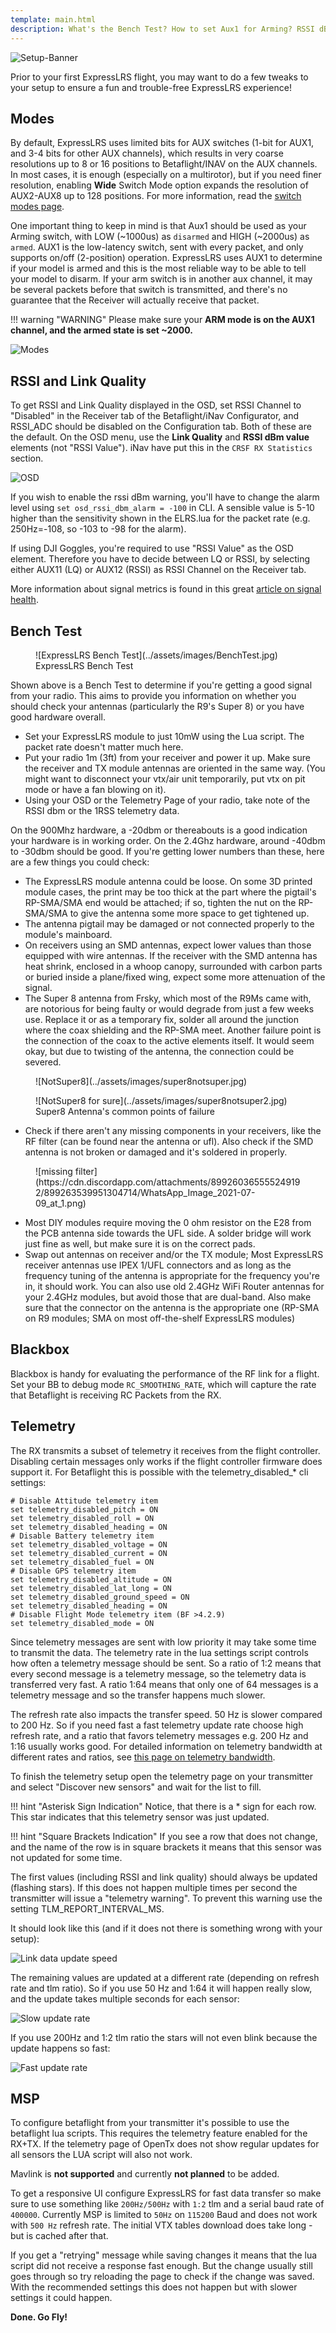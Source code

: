 ```yaml
---
template: main.html
description: What's the Bench Test? How to set Aux1 for Arming? RSSI dBm and Link Quality on the OSD? Setting up ExpressLRS Telemetry? You're in the right place!
---
```


![Setup-Banner](https://raw.githubusercontent.com/ExpressLRS/ExpressLRS-hardware/master/img/quick-start.png)

Prior to your first ExpressLRS flight, you may want to do a few tweaks to your setup to ensure a fun and trouble-free ExpressLRS experience!

## Modes

By default, ExpressLRS uses limited bits for AUX switches (1-bit for AUX1, and 3-4 bits for other AUX channels), which results in very coarse resolutions up to 8 or 16 positions to Betaflight/INAV on the AUX channels. In most cases, it is enough (especially on a multirotor), but if you need finer resolution, enabling **Wide** Switch Mode option expands the resolution of AUX2-AUX8 up to 128 positions. For more information, read the [switch modes page](../software/switch-config.md).

One important thing to keep in mind is that Aux1 should be used as your Arming switch, with LOW (~1000us) as `disarmed` and HIGH (~2000us) as `armed`. AUX1 is the low-latency switch, sent with every packet, and only supports on/off (2-position) operation. ExpressLRS uses AUX1 to determine if your model is armed and this is the most reliable way to be able to tell your model to disarm. If your arm switch is in another aux channel, it may be several packets before that switch is transmitted, and there's no guarantee that the Receiver will actually receive that packet.

!!! warning "WARNING" 
    Please make sure your **ARM mode is on the AUX1 channel, and the armed state is set ~2000.**

![Modes](../assets/images/Modes.jpg)


## RSSI and Link Quality

To get RSSI and Link Quality displayed in the OSD, set RSSI Channel to "Disabled" in the Receiver tab of the Betaflight/iNav Configurator, and RSSI_ADC should be disabled on the Configuration tab. Both of these are the default. On the OSD menu, use the **Link Quality** and **RSSI dBm value** elements (not "RSSI Value"). iNav have put this in the `CRSF RX Statistics` section.

![OSD](../assets/images/OSD.jpg)

If you wish to enable the rssi dBm warning, you'll have to change the alarm level using `set osd_rssi_dbm_alarm = -100` in CLI. A sensible value is 5-10 higher than the sensitivity shown in the ELRS.lua for the packet rate (e.g. 250Hz=-108, so -103 to -98 for the alarm).

If using DJI Goggles, you're required to use "RSSI Value" as the OSD element. Therefore you have to decide between LQ or RSSI, by selecting either AUX11 (LQ) or AUX12 (RSSI) as RSSI Channel on the Receiver tab.

More information about signal metrics is found in this great [article on signal health](../info/signal-health.md).

## Bench Test

<figure markdown>
![ExpressLRS Bench Test](../assets/images/BenchTest.jpg)
<figcaption>ExpressLRS Bench Test</figcaption>
</figure>

Shown above is a Bench Test to determine if you're getting a good signal from your radio. This aims to provide you information on whether you should check your antennas (particularly the R9's Super 8) or you have good hardware overall. 

- Set your ExpressLRS module to just 10mW using the Lua script. The packet rate doesn't matter much here.
- Put your radio 1m (3ft) from your receiver and power it up. Make sure the receiver and TX module antennas are oriented in the same way. (You might want to disconnect your vtx/air unit temporarily, put vtx on pit mode or have a fan blowing on it).
- Using your OSD or the Telemetry Page of your radio, take note of the RSSI dbm or the 1RSS telemetry data.

On the 900Mhz hardware, a -20dbm or thereabouts is a good indication your hardware is in working order. On the 2.4Ghz hardware, around -40dbm to -30dbm should be good. If you're getting lower numbers than these, here are a few things you could check:

- The ExpressLRS module antenna could be loose. On some 3D printed module cases, the print may be too thick at the part where the pigtail's RP-SMA/SMA end would be attached; if so, tighten the nut on the RP-SMA/SMA to give the antenna some more space to get tightened up.
- The antenna pigtail may be damaged or not connected properly to the module's mainboard.
- On receivers using an SMD antennas, expect lower values than those equipped with wire antennas. If the receiver with the SMD antenna has heat shrink, enclosed in a whoop canopy, surrounded with carbon parts or buried inside a plane/fixed wing, expect some more attenuation of the signal.
- The Super 8 antenna from Frsky, which most of the R9Ms came with, are notorious for being faulty or would degrade from just a few weeks use. Replace it or as a temporary fix, solder all around the junction where the coax shielding and the RP-SMA meet. Another failure point is the connection of the coax to the active elements itself. It would seem okay, but due to twisting of the antenna, the connection could be severed.

<figure markdown>
![NotSuper8](../assets/images/super8notsuper.jpg)
</figure>

<figure markdown>
![NotSuper8 for sure](../assets/images/super8notsuper2.jpg)
<figcaption>Super8 Antenna's common points of failure</figcaption>
</figure>

- Check if there aren't any missing components in your receivers, like the RF filter (can be found near the antenna or ufl). Also check if the SMD antenna is not broken or damaged and it's soldered in properly.

<figure markdown>
![missing filter](https://cdn.discordapp.com/attachments/899260365555249192/899263539951304714/WhatsApp_Image_2021-07-09_at_1.png)
</figure>

- Most DIY modules require moving the 0 ohm resistor on the E28 from the PCB antenna side towards the UFL side. A solder bridge will work just fine as well, but make sure it is on the correct pads.
- Swap out antennas on receiver and/or the TX module; Most ExpressLRS receiver antennas use IPEX 1/UFL connectors and as long as the frequency tuning of the antenna is appropriate for the frequency you're in, it should work. You can also use old 2.4GHz WiFi Router antennas for your 2.4GHz modules, but avoid those that are dual-band. Also make sure that the connector on the antenna is the appropriate one (RP-SMA on R9 modules; SMA on most off-the-shelf ExpressLRS modules)

## Blackbox

Blackbox is handy for evaluating the performance of the RF link for a flight. Set your BB to debug mode `RC_SMOOTHING_RATE`, which will capture the rate that Betaflight is receiving RC Packets from the RX.

## Telemetry

The RX transmits a subset of telemetry it receives from the flight controller. Disabling certain messages only works if the flight controller firmware does support it. For Betaflight this is possible with the telemetry_disabled_* cli settings:

```
# Disable Attitude telemetry item
set telemetry_disabled_pitch = ON
set telemetry_disabled_roll = ON
set telemetry_disabled_heading = ON
# Disable Battery telemetry item
set telemetry_disabled_voltage = ON
set telemetry_disabled_current = ON
set telemetry_disabled_fuel = ON
# Disable GPS telemetry item
set telemetry_disabled_altitude = ON
set telemetry_disabled_lat_long = ON
set telemetry_disabled_ground_speed = ON
set telemetry_disabled_heading = ON
# Disable Flight Mode telemetry item (BF >4.2.9)
set telemetry_disabled_mode = ON 
```

Since telemetry messages are sent with low priority it may take some time to transmit the data. The telemetry rate in the lua settings script controls how often a telemetry message should be sent. So a ratio of 1:2 means that every second message is a telemetry message, so the telemetry data is transferred very fast. A ratio 1:64 means that only one of 64 messages is a telemetry message and so the transfer happens much slower.

The refresh rate also impacts the transfer speed. 50 Hz is slower compared to 200 Hz. So if you need fast a fast telemetry update rate choose high refresh rate, and a ratio that favors telemetry messages e.g. 200 Hz and 1:16 usually works good. For detailed information on telemetry bandwidth at different rates and ratios, see [this page on telemetry bandwidth](../info/telem-bandwidth.md).

To finish the telemetry setup open the telemetry page on your transmitter and select "Discover new sensors" and wait for the list to fill. 

!!! hint "Asterisk Sign Indication"
    Notice, that there is a * sign for each row. This star indicates that this telemetry sensor was just updated.  

!!! hint "Square Brackets Indication"
    If you see a row that does not change, and the name of the row is in square brackets it means that this sensor was not updated for some time.

The first values (including RSSI and link quality) should always be updated (flashing stars). If this does not happen multiple times per second the transmitter will issue a "telemetry warning". To prevent this warning use the setting TLM_REPORT_INTERVAL_MS.

It should look like this (and if it does not there is something wrong with your setup):

![Link data update speed](https://github.com/ExpressLRS/ExpressLRS-Hardware/raw/master/img/wiki-from-discord/link.gif)

The remaining values are updated at a different rate (depending on refresh rate and tlm ratio). So if you use 50 Hz and 1:64 it will happen really slow, and the update takes multiple seconds for each sensor:

![Slow update rate](https://github.com/ExpressLRS/ExpressLRS-Hardware/raw/master/img/wiki-from-discord/slow.gif)

If you use 200Hz and 1:2 tlm ratio the stars will not even blink because the update happens so fast:

![Fast update rate](https://github.com/ExpressLRS/ExpressLRS-Hardware/raw/master/img/wiki-from-discord/fast.gif)

## MSP

To configure betaflight from your transmitter it's possible to use the betaflight lua scripts. 
This requires the telemetry feature enabled for the RX+TX. If the telemetry page of OpenTx does not show regular updates for all sensors the LUA script will also not work.

Mavlink is **not supported** and currently **not planned** to be added.

To get a responsive UI configure ExpressLRS for fast data transfer so make sure to use something like `200Hz/500Hz` with `1:2` tlm and a serial baud rate of `400000`. Currently MSP is limited to `50Hz` on `115200` Baud and does not work with `500 Hz` refresh rate. The initial VTX tables download does take long - but is cached after that. 

If you get a "retrying" message while saving changes it means that the lua script did not receive a response fast enough. But the change usually still goes through so try reloading the page to check if the change was saved. With the recommended settings this does not happen but with slower settings it could happen.


**Done. Go Fly!**
